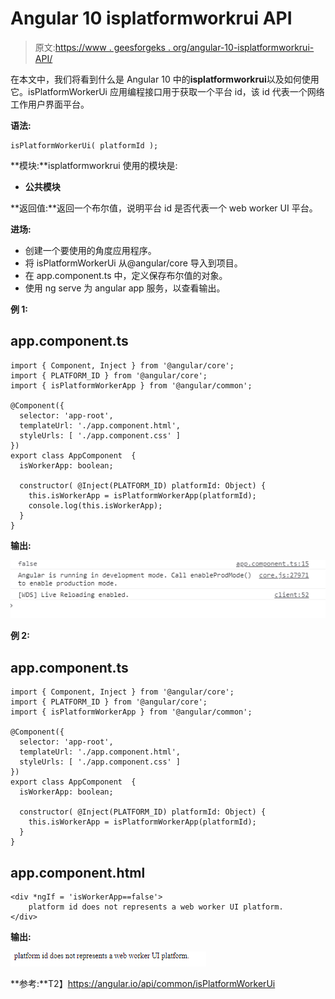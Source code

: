# Angular 10 isplatformworkrui API

> 原文:[https://www . geesforgeks . org/angular-10-isplatformworkrui-API/](https://www.geeksforgeeks.org/angular-10-isplatformworkerui-api/)

在本文中，我们将看到什么是 Angular 10 中的**isplatformworkrui**以及如何使用它。isPlatformWorkerUi 应用编程接口用于获取一个平台 id，该 id 代表一个网络工作用户界面平台。

**语法:**

```
isPlatformWorkerUi( platformId );
```

**模块:**isplatformworkrui 使用的模块是:

*   **公共模块**

**返回值:**返回一个布尔值，说明平台 id 是否代表一个 web worker UI 平台。

**进场:**

*   创建一个要使用的角度应用程序。
*   将 isPlatformWorkerUi 从@angular/core 导入到项目。
*   在 app.component.ts 中，定义保存布尔值的对象。
*   使用 ng serve 为 angular app 服务，以查看输出。

**例 1:**

## app.component.ts

```
import { Component, Inject } from '@angular/core';
import { PLATFORM_ID } from '@angular/core';
import { isPlatformWorkerApp } from '@angular/common';

@Component({
  selector: 'app-root',
  templateUrl: './app.component.html',
  styleUrls: [ './app.component.css' ]
})
export class AppComponent  {
  isWorkerApp: boolean;

  constructor( @Inject(PLATFORM_ID) platformId: Object) {
    this.isWorkerApp = isPlatformWorkerApp(platformId);
    console.log(this.isWorkerApp);
  }
}
```

**输出:**

![](img/d687b08fe846642e6586d6e6010a4570.png)

**例 2:**

## app.component.ts

```
import { Component, Inject } from '@angular/core';
import { PLATFORM_ID } from '@angular/core';
import { isPlatformWorkerApp } from '@angular/common';

@Component({
  selector: 'app-root',
  templateUrl: './app.component.html',
  styleUrls: [ './app.component.css' ]
})
export class AppComponent  {
  isWorkerApp: boolean;

  constructor( @Inject(PLATFORM_ID) platformId: Object) {
    this.isWorkerApp = isPlatformWorkerApp(platformId);
  }
}
```

## app.component.html

```
<div *ngIf = 'isWorkerApp==false'>
    platform id does not represents a web worker UI platform.
</div>
```

**输出:**

![](img/ee9c5b2321eded402fa1e35e2fedf0eb.png)

**参考:**T2】https://angular.io/api/common/isPlatformWorkerUi